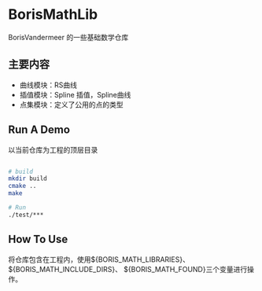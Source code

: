 # BorisMathLib

BorisVandermeer 的一些基础数学仓库

## 主要内容

- 曲线模块：RS曲线
- 插值模块：Spline 插值，Spline曲线
- 点集模块：定义了公用的点的类型

## Run A Demo

以当前仓库为工程的顶层目录

```bash

# build 
mkdir build
cmake ..
make

# Run
./test/***

```

## How To Use

将仓库包含在工程内，使用${BORIS_MATH_LIBRARIES}、 ${BORIS_MATH_INCLUDE_DIRS}、 ${BORIS_MATH_FOUND}三个变量进行操作。
